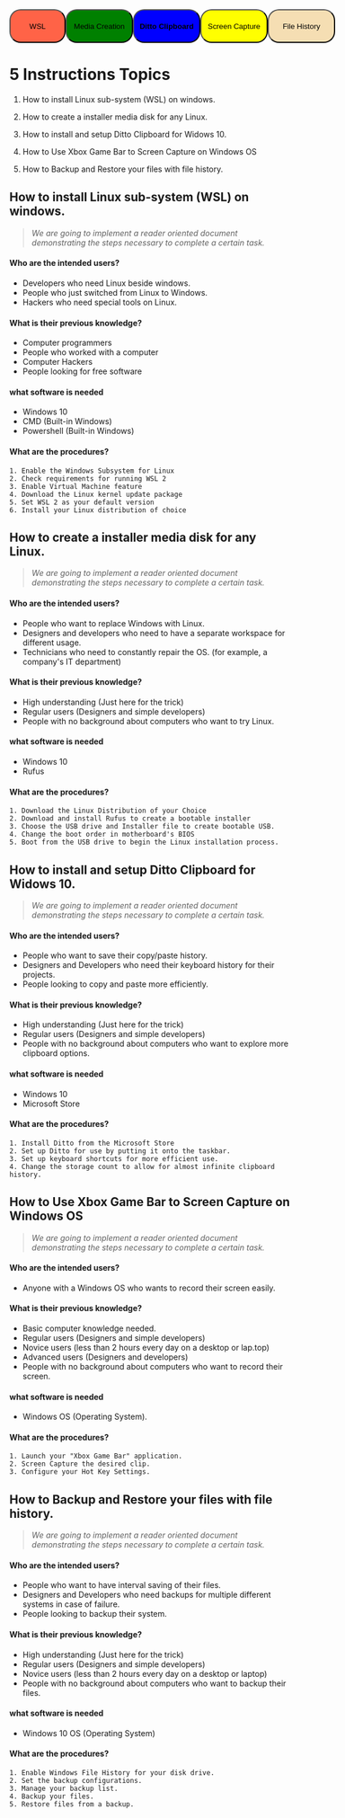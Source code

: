 <div style="display:flex; justify-content: space-between;">
<a href="/Instructions-Markdown-/WSL"><button style= "background-color: tomato; color:black; border-radius:20px; width:100px; height:60px;">WSL</button></a>
<a href="/Instructions-Markdown-/Linux"><button style="background-color: green; color:black; border-radius:20px;  width:120px; height:60px;">Media Creation</button></a>
<a href="/Instructions-Markdown-/Ditto"><button style="background-color: blue; color:black; border-radius:20px; width:120px; height:60px;"><strong>Ditto Clipboard</strong></button></a>
<a href="/Instructions-Markdown-/screenCapture"><button style=" background-color: yellow; color:black; border-radius:20px; width:120px; height:60px;">Screen Capture</button></a>
<a href="/Instructions-Markdown-/FileHistory"><button style=" background-color: wheat; color:black; border-radius:20px; width:120px; height:60px;">File History</button></a>
</div>

# **5 Instructions Topics**

1) How to install Linux sub-system (WSL) on windows.  

2) How to create a installer media disk for any Linux.

3) How to install and setup Ditto Clipboard for Widows 10.

4) How to Use Xbox Game Bar to Screen Capture on Windows OS

5) How to Backup and Restore your files with file history.


## How to install Linux sub-system (WSL) on windows. 

> _We are going to implement a reader oriented document demonstrating the steps necessary to complete a certain task._ 

#### Who are the intended users?

- Developers who need Linux beside windows.
- People who just switched from Linux to Windows.
- Hackers who need special tools on Linux.

#### What is their previous knowledge?

- Computer programmers
- People who worked with a computer
- Computer Hackers
- People looking for free software

#### what software is needed

- Windows 10
- CMD (Built-in Windows)
- Powershell (Built-in Windows)


#### What are the procedures?

    1. Enable the Windows Subsystem for Linux
    2. Check requirements for running WSL 2
    3. Enable Virtual Machine feature
    4. Download the Linux kernel update package
    5. Set WSL 2 as your default version
    6. Install your Linux distribution of choice


## How to create a installer media disk for any Linux.

> _We are going to implement a reader oriented document demonstrating the steps necessary to complete a certain task._ 

#### Who are the intended users?

- People who want to replace Windows with Linux.
- Designers and developers who need to have a separate workspace for different usage.
- Technicians who need to constantly repair the OS. (for example, a company's IT department)

#### What is their previous knowledge?

- High understanding (Just here for the trick)
- Regular users (Designers and simple developers)
- People with no background about computers who want to try Linux.

#### what software is needed

- Windows 10
- Rufus


#### What are the procedures?

    1. Download the Linux Distribution of your Choice
    2. Download and install Rufus to create a bootable installer
    3. Choose the USB drive and Installer file to create bootable USB. 
    4. Change the boot order in motherboard's BIOS
    5. Boot from the USB drive to begin the Linux installation process.


## How to install and setup Ditto Clipboard for Widows 10.

> _We are going to implement a reader oriented document demonstrating the steps necessary to complete a certain task._ 


#### Who are the intended users?

- People who want to save their copy/paste history.
- Designers and Developers who need their keyboard history for their projects.
- People looking to copy and paste more efficiently.

#### What is their previous knowledge?

- High understanding (Just here for the trick)
- Regular users (Designers and simple developers)
- People with no background about computers who want to explore more clipboard options.

#### what software is needed

- Windows 10
- Microsoft Store

#### What are the procedures?

    1. Install Ditto from the Microsoft Store
    2. Set up Ditto for use by putting it onto the taskbar.
    3. Set up keyboard shortcuts for more efficient use.
    4. Change the storage count to allow for almost infinite clipboard history.


## How to Use Xbox Game Bar to Screen Capture on Windows OS

> _We are going to implement a reader oriented document demonstrating the steps necessary to complete a certain task._

#### Who are the intended users?

- Anyone with a Windows OS who wants to record their screen easily.

#### What is their previous knowledge?

- Basic computer knowledge needed.
- Regular users (Designers and simple developers)
- Novice users (less than 2 hours every day on a desktop or lap.top)
- Advanced users (Designers and developers)
- People with no background about computers who want to record their screen.
#### what software is needed

- Windows OS (Operating System).

#### What are the procedures?

    1. Launch your "Xbox Game Bar" application.
    2. Screen Capture the desired clip.
    3. Configure your Hot Key Settings.


## How to Backup and Restore your files with file history.

> _We are going to implement a reader oriented document demonstrating the steps necessary to complete a certain task._ 
#### Who are the intended users?

- People who want to have interval saving of their files.
- Designers and Developers who need backups for multiple different systems in case of failure.
- People looking to backup their system.

#### What is their previous knowledge?

- High understanding (Just here for the trick)
- Regular users (Designers and simple developers)
- Novice users (less than 2 hours every day on a desktop or laptop)
- People with no background about computers who want to backup their files.

#### what software is needed

- Windows 10 OS (Operating System)

#### What are the procedures?

    1. Enable Windows File History for your disk drive.
    2. Set the backup configurations.
    3. Manage your backup list.
    4. Backup your files.
    5. Restore files from a backup.
